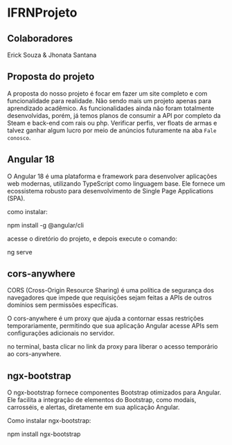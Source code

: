 # IFRNProjeto

## Colaboradores

Erick Souza & Jhonata Santana

## Proposta do projeto

A proposta do nosso projeto é focar em fazer um site completo e com funcionalidade para realidade. Não sendo mais um projeto apenas para aprendizado acadêmico. As funcionalidades ainda não foram totalmente desenvolvidas, porém, já temos planos de consumir a API por completo da Steam e back-end com rais ou php. Verificar perfis, ver floats de armas e talvez ganhar algum lucro por meio de anúncios futuramente na aba `Fale conosco`.

## Angular 18

O Angular 18 é uma plataforma e framework para desenvolver aplicações web modernas, utilizando TypeScript como linguagem base. Ele fornece um ecossistema robusto para desenvolvimento de Single Page Applications (SPA).

como instalar:

npm install -g @angular/cli

acesse o diretório do projeto, e depois execute o comando:

ng serve

## cors-anywhere

CORS (Cross-Origin Resource Sharing) é uma política de segurança dos navegadores que impede que requisições sejam feitas a APIs de outros domínios sem permissões específicas.

O cors-anywhere é um proxy que ajuda a contornar essas restrições temporariamente, permitindo que sua aplicação Angular acesse APIs sem configurações adicionais no servidor.

no terminal, basta clicar no link da proxy para liberar o acesso temporário ao cors-anywhere.


## ngx-bootstrap

O ngx-bootstrap fornece componentes Bootstrap otimizados para Angular. Ele facilita a integração de elementos do Bootstrap, como modais, carrosséis, e alertas, diretamente em sua aplicação Angular.

Como instalar ngx-bootstrap:

npm install ngx-bootstrap
